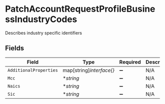 # PatchAccountRequestProfileBusinessIndustryCodes

Describes industry specific identifiers


## Fields

| Field                    | Type                     | Required                 | Description              | Example                  |
| ------------------------ | ------------------------ | ------------------------ | ------------------------ | ------------------------ |
| `AdditionalProperties`   | map[string]*interface{}* | :heavy_minus_sign:       | N/A                      |                          |
| `Mcc`                    | **string*                | :heavy_minus_sign:       | N/A                      | 7997                     |
| `Naics`                  | **string*                | :heavy_minus_sign:       | N/A                      | 713940                   |
| `Sic`                    | **string*                | :heavy_minus_sign:       | N/A                      | 7991                     |